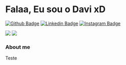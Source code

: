 # Falaa, Eu sou o Davi xD

[![Github Badge](https://img.shields.io/badge/-Github-000?style=flat-square&logo=Github&logoColor=white&link=https://github.com/fagnerpsantos)](https://github.com/fagnerpsantos)
[![Linkedin Badge](https://img.shields.io/badge/-LinkedIn-blue?style=flat-square&logo=Linkedin&logoColor=white&link=https://www.linkedin.com/in/davi-silva-79150815b/)](https://www.linkedin.com/in/davi-silva-79150815b/)
[![Instagram Badge](https://img.shields.io/badge/Instagram-E4405F?style=flat-square&logo=instagram&logoColor=white&link=https://www.instagram.com/dav_nasc/)](https://www.instagram.com/dav_nasc/)
<div>
  <a href = "mailto: davisilva.coder@gmail.com"><img src="https://img.shields.io/badge/-Gmail-%23EA4335?style=flat-square&logo=gmail&logoColor=white" target="_blank"></a>
  <a href = "mailto: davisilva_nascimento@hotmail.com"><img src="https://img.shields.io/badge/Gmail-D14836?style=flat-square&logo=gmail&logoColor=white" target="_blank"></a>
</div>

### About me
Teste
